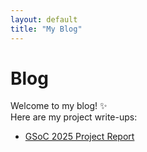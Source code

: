 ```yaml
---
layout: default
title: "My Blog"
---
```


# Blog

Welcome to my blog! ✨  
Here are my project write-ups:

- [GSoC 2025 Project Report](GSoC2025/)
